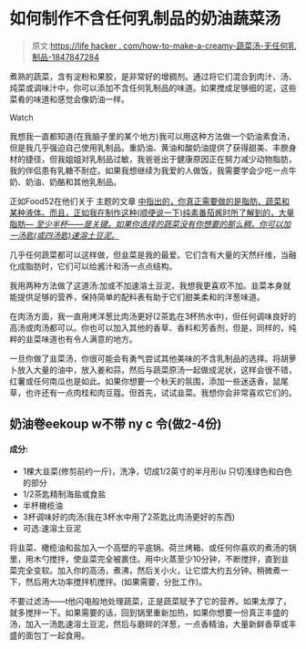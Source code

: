 # 如何制作不含任何乳制品的奶油蔬菜汤

> 原文:[https://life hacker . com/how-to-make-a-creamy-蔬菜汤-无任何乳制品-1847847284](https://lifehacker.com/how-to-make-a-creamy-vegetable-soup-without-any-dairy-1847847284)

煮熟的蔬菜，含有淀粉和果胶，是非常好的增稠剂。通过将它们混合到肉汁、汤、炖菜或调味汁中，你可以添加不含任何乳制品的味道。如果搅成足够细的泥，这些菜肴的味道和感觉会像奶油一样。

Watch

我想我一直都知道(在我脑子里的某个地方)我可以用这种方法做一个奶油素食汤，但是我几乎强迫自己使用乳制品。重奶油、黄油和酸奶油提供了获得甜美、丰腴身材的捷径，但我姐姐对乳制品过敏，我爸爸出于健康原因正在努力减少动物脂肪，我的伴侣患有乳糖不耐症。如果我想继续为我爱的人做饭，我需要学会少吃一点牛奶、奶油、奶酪和其他乳制品。

正如Food52在他们关于 主题的文章 [中指出的，你真正需要做的是脂肪、蔬菜和某种液体。而且，正如我在制作这种(顺便说一下)纯素番茄酱时所了解到的，大量脂肪— *至少半杯——是关键。如果你选择的蔬菜没有你想要的那么稠，你可以加一汤匙(或四汤匙)速溶土豆泥。*](https://food52.com/blog/26560-how-to-make-creamy-vegetable-soups)

几乎任何蔬菜都可以这样做，但韭菜是我的最爱。它们含有大量的天然纤维，当融化成脂肪时，它们可以给酱汁和汤一点点结构。

我用两种方法做了这道汤:加或不加速溶土豆泥，我想我更喜欢不加。韭菜本身就能提供足够的营养，保持简单的配料表有助于它们甜美柔和的洋葱味道。

在肉汤方面，我一直用烤洋葱比肉汤更好(2茶匙在3杯热水中)，但任何调味良好的高汤或肉汤都可以。你也可以加入其他的香草、香料和芳香剂，但是，同样的，纯粹的韭菜味道也有令人满意的地方。

一旦你做了韭菜汤，你很可能会有勇气尝试其他美味的不含乳制品的选择。将胡萝卜放入大量的油中，放入姜和蒜，然后与蔬菜原汤一起做成泥状，这样会很不错，红薯或任何南瓜也是如此。如果你想要一个秋天的氛围，添加一些迷迭香，鼠尾草，也许还有一点肉桂和肉豆蔻。但首先，试试韭菜。我想你会非常喜欢它们的。

## 奶油卷eekoup w不带 ny c 令(做2-4份)

#### 成分:

*   1棵大韭菜(修剪前约一斤)，洗净，切成1/2英寸的半月形(u 只切浅绿色和白色的部分
*   1/2茶匙精制海盐或食盐
*   半杯橄榄油
*   3杯调味好的肉汤(我在3杯水中用了2茶匙比肉汤更好的东西)
*   可选:速溶土豆泥

将韭菜、橄榄油和盐加入一个高壁的平底锅、荷兰烤箱、或任何你喜欢的煮汤的锅里，用木勺搅拌，使韭菜完全被裹住。用中火蒸至少10分钟，不断搅拌，直到韭菜完全变软。加入你的高汤，煮沸，然后关小火，让它煨大约五分钟。稍微煮一下，然后用大功率搅拌机搅拌。(如果需要，分批工作)。

不要过滤汤——t他闪电般地处理蔬菜，正是蔬菜赋予了它的营养。如果太厚了，就多搅拌一下。如果需要的话，回到锅里重新加热，如果你想要一份真正丰盛的汤，加入一汤匙速溶土豆泥，然后与磨碎的洋葱，一点香精油，大量新鲜香草或丰盛的面包丁一起食用。